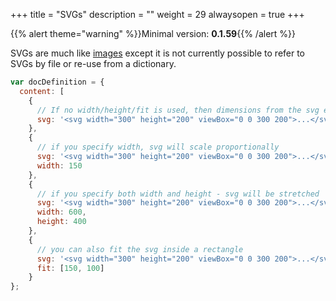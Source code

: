+++
title = "SVGs"
description = ""
weight = 29
alwaysopen = true
+++

{{% alert theme="warning" %}}Minimal version: **0.1.59**{{% /alert %}}

SVGs are much like [images](/docs/0.1/document-definition-object/images/) except it is not currently possible to refer to SVGs by file or re-use from a dictionary.

```js
var docDefinition = {
  content: [
    {
      // If no width/height/fit is used, then dimensions from the svg element is used.
      svg: '<svg width="300" height="200" viewBox="0 0 300 200">...</svg>'
    },
    {
      // if you specify width, svg will scale proportionally
      svg: '<svg width="300" height="200" viewBox="0 0 300 200">...</svg>',
      width: 150
    },
    {
      // if you specify both width and height - svg will be stretched
      svg: '<svg width="300" height="200" viewBox="0 0 300 200">...</svg>',
      width: 600,
      height: 400
    },
    {
      // you can also fit the svg inside a rectangle
      svg: '<svg width="300" height="200" viewBox="0 0 300 200">...</svg>',
      fit: [150, 100]
    }
};
```
